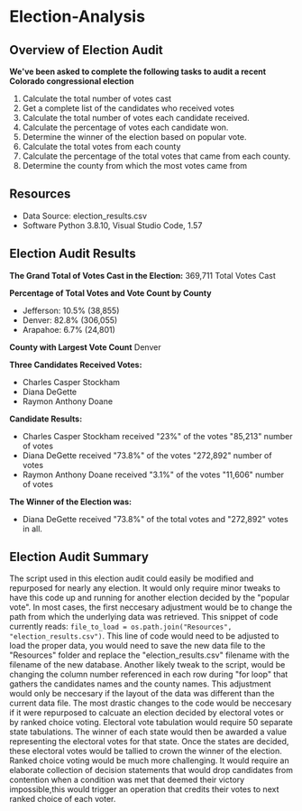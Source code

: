 # Election-Analysis

## Overview of Election Audit
**We've been asked to complete the following tasks to audit a recent Colorado congressional election**
1. Calculate the total number of votes cast
2. Get a complete list of the candidates who received votes
3. Calculate the total number of votes each candidate received. 
4. Calculate the percentage of votes each candidate won.
5. Determine the winner of the election based on popular vote.
6. Calculate the total votes from each county
7. Calculate the percentage of the total votes that came from each county.
8. Determine the county from which the most votes came from

## Resources
- Data Source: election_results.csv
- Software Python 3.8.10, Visual Studio Code, 1.57

## Election Audit Results
**The Grand Total of Votes Cast in the Election:**
369,711 Total Votes Cast

**Percentage of Total Votes and Vote Count by County**
- Jefferson: 10.5% (38,855)
- Denver: 82.8% (306,055)
- Arapahoe: 6.7% (24,801)

**County with Largest Vote Count**
Denver

**Three Candidates Received Votes:**
- Charles Casper Stockham
- Diana DeGette
- Raymon Anthony Doane

**Candidate Results:**
- Charles Casper Stockham received "23%" of the votes "85,213" number of votes
- Diana DeGette  received "73.8%" of the votes "272,892" number of votes
- Raymon Anthony Doane received "3.1%" of the votes "11,606" number of votes

**The Winner of the Election was:**
- Diana DeGette received "73.8%" of the total votes and "272,892" votes in all.

## Election Audit Summary
The script used in this election audit could easily be modified and repurposed for nearly any election. It would only require minor tweaks to have this code up and running for another election decided by the "popular vote". In most cases, the first neccesary adjustment would be to change the path from which the underlying data was retrieved. This snippet of code currently reads: `file_to_load = os.path.join("Resources", "election_results.csv")`.  This line of code would need to be adjusted to load the proper data, you would need to save the new data file to the "Resources" folder and replace the "election_results.csv" filename with the filename of the new database. Another likely tweak to the script, would be changing the column number referenced in each row during "for loop" that gathers the candidates names and the county names. This adjustment would only be neccesary if the layout of the data was different than the current data file. The most drastic changes to the code would be neccesary if it were repurposed to calcuate an election decided by electoral votes or by ranked choice voting. Electoral vote tabulation would require 50 separate state tabulations. The winner of each state would then be awarded a value representing the electoral votes for that state. Once the states are decided, these electoral votes would be tallied to crown the winner of the election. Ranked choice voting would be much more challenging. It would require an elaborate collection of decision statements that would drop candidates from contention when a condition was met that deemed their victory impossible,this would trigger an operation that credits their votes to next ranked choice of each voter. 